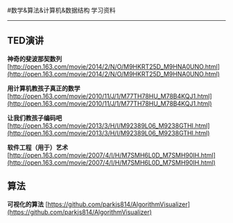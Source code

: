 #数学&算法&计算机&数据结构 学习资料

---

## TED演讲
**神奇的斐波那契数列**		[http://open.163.com/movie/2014/2/N/O/M9HKRT25D_M9HNA0UNO.html](http://open.163.com/movie/2014/2/N/O/M9HKRT25D_M9HNA0UNO.html)

**用计算机教孩子真正的数学**	[http://open.163.com/movie/2010/11/J/1/M77TH78HU_M78B4KQJ1.html](http://open.163.com/movie/2010/11/J/1/M77TH78HU_M78B4KQJ1.html)

**让我们教孩子编码吧**		[http://open.163.com/movie/2013/3/H/I/M92389L06_M9238GTHI.html](http://open.163.com/movie/2013/3/H/I/M92389L06_M9238GTHI.html)

**软件工程（用于）艺术**	[http://open.163.com/movie/2007/4/I/H/M7SMH6L0D_M7SMH90IH.html](http://open.163.com/movie/2007/4/I/H/M7SMH6L0D_M7SMH90IH.html)

## 算法
**可视化的算法**	[https://github.com/parkjs814/AlgorithmVisualizer](https://github.com/parkjs814/AlgorithmVisualizer)
